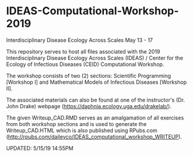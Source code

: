 # IDEAS-Computational-Workshop-2019
Interdisciplinary Disease Ecology Across Scales
May 13 - 17

  This repository serves to host all files associated with the 2019 Interdisciplinary Disease Ecology Across Scales (IDEAS) / Center for the Ecology of Infectious Diseases (CEID) Computational Workshop. 

  The workshop consists of two (2) sections: Scientific Programming [Workshop I] and Mathematical Models of Infectious Diseases [Workshop II]. 

  The associated materials can also be found at one of the instructor's (Dr. John Drake) webpage (https://daphnia.ecology.uga.edu/drakelab/). 

  The given Writeup_CAD.RMD serves as an amalgamation of all exercises from both workshop sections and is used to generate the Writeup_CAD.HTML which is also published using RPubs.com (http://rpubs.com/daileyco/IDEAS_computational_workshop_WRITEUP).


UPDATED: 5/15/19 14:55PM
